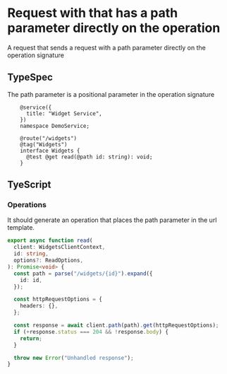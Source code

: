 # Request with that has a path parameter directly on the operation

A request that sends a request with a path parameter directly on the operation signature

## TypeSpec

The path parameter is a positional parameter in the operation signature

```tsp
    @service({
      title: "Widget Service",
    })
    namespace DemoService;

    @route("/widgets")
    @tag("Widgets")
    interface Widgets {
      @test @get read(@path id: string): void;
    }
```

## TyeScript

### Operations

It should generate an operation that places the path parameter in the url template.

```ts src/api/widgetsClient/widgetsClientOperations.ts function read
export async function read(
  client: WidgetsClientContext,
  id: string,
  options?: ReadOptions,
): Promise<void> {
  const path = parse("/widgets/{id}").expand({
    id: id,
  });

  const httpRequestOptions = {
    headers: {},
  };

  const response = await client.path(path).get(httpRequestOptions);
  if (+response.status === 204 && !response.body) {
    return;
  }

  throw new Error("Unhandled response");
}
```
